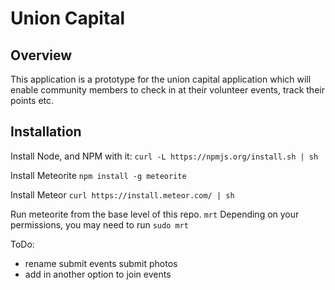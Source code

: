 # Union Capital
## Overview
This application is a prototype for the union capital application which will enable community members to check in at their volunteer events, track their points
etc.  

## Installation

Install Node, and NPM with it:
`curl -L https://npmjs.org/install.sh | sh`

Install Meteorite
`npm install -g meteorite`

Install Meteor
`curl https://install.meteor.com/ | sh`

Run meteorite from the base level of this repo.
`mrt` Depending on your permissions, you may need to run `sudo mrt`


ToDo:

- rename submit events submit photos
- add in another option to join events
